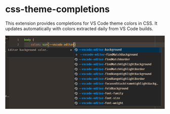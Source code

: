 # css-theme-completions

This extension provides completions for VS Code theme colors in CSS. It updates automatically with colors extracted daily from VS Code builds.

![](/extension/screenshot.png)
